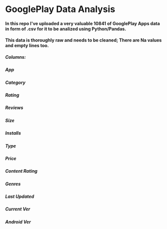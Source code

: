 # GooglePlay Data Analysis

#### In this repo I've uploaded a very valuable 10841 of GooglePlay Apps data in form of .csv for it to be analized using Python/Pandas.
#### This data is thoroughly raw and needs to be cleaned; There are Na values and empty lines too.


##### Columns:
##### App
##### Category
##### Rating
##### Reviews
##### Size
##### Installs
##### Type
##### Price
##### Content Rating
##### Genres
##### Last Updated
##### Current Ver
##### Android Ver
